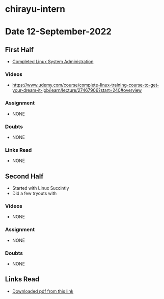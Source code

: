 # chirayu-intern

# Date 12-September-2022

## First Half

- [Completed Linux System Administration](https://www.udemy.com/course/complete-linux-training-course-to-get-your-dream-it-job/learn/lecture/27467906?start=240#overview)

### Videos

- https://www.udemy.com/course/complete-linux-training-course-to-get-your-dream-it-job/learn/lecture/27467906?start=240#overview


### Assignment

- NONE

### Doubts

- NONE

### Links Read

- NONE 

## Second Half  

- Started with Linux Succintly 
- Did a few tryouts with  

### Videos
      
- NONE

### Assignment

- NONE 

### Doubts

- NONE

## Links Read

- [Downloaded pdf from this link](https://www.syncfusion.com/succinctly-free-ebooks/linux)
